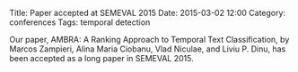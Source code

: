 Title: Paper accepted at SEMEVAL 2015
Date: 2015-03-02 12:00
Category: conferences
Tags: temporal detection

Our paper, AMBRA: A Ranking Approach to Temporal Text Classification, by
Marcos Zampieri, Alina Maria Ciobanu, Vlad Niculae, and Liviu P. Dinu, has been accepted as a long paper in SEMEVAL 2015.
